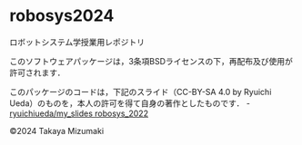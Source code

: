 # robosys2024
ロボットシステム学授業用レポジトリ

このソフトウェアパッケージは，3条項BSDライセンスの下，再配布及び使用が許可されます．

このパッケージのコードは，下記のスライド（CC-BY-SA 4.0 by Ryuichi Ueda）のものを，本人の許可を得て自身の著作としたものです． - [ryuichiueda/my_slides robosys_2022](https://github.com/ryuichiueda/my_slides/tree/master/robosys_2022)

©2024 Takaya Mizumaki


